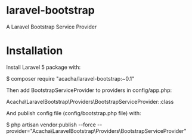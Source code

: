 # laravel-bootstrap
A Laravel Bootstrap Service Provider

# Installation 

Install Laravel 5 package with:

 $ composer require "acacha/laravel-bootstrap:~0.1"
 
Then add BootstrapServiceProvider to providers in config/app.php:

 Acacha\LaravelBootstrap\Providers\BootstrapServiceProvider::class
 
And publish config file (config/bootstrap.php file) with:

 $ php artisan vendor:publish --force --provider="Acacha\LaravelBootstrap\Providers\BootstrapServiceProvider"
 